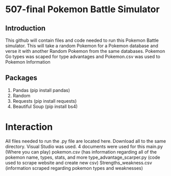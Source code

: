 # 507-final Pokemon Battle Simulator
## Introduction
This github will contain files and code needed to run this Pokemon Battle simulator. This will take a random Pokemon for a Pokemon database and verse it with another Random Pokemon from the same databases. Pokemon Go types was scaped for type advantages and Pokemon.csv was used to Pokemon Information

## Packages
1. Pandas (pip install pandas)
2. Random 
3. Requests (pip install requests)
4. Beautiful Soup (pip install bs4)

# Interaction
All files needed to run the .py file are located here. Download all to the same directory. Visual Studio was used.
4 documents were used for this
main.py (Where you can play)
pokemon.csv (has information regarding all of the pokemon name, types, stats, and more
type_advantage_scarper.py (code used to scrape website and create new csv)
Strengths_weakness.csv (information scraped regarding pokemon types and weaknesses)

